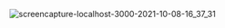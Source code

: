 ![screencapture-localhost-3000-2021-10-08-16_37_31](https://user-images.githubusercontent.com/89465837/136546351-b8a30076-4e02-4aed-93c9-0eea8642cbb8.png)
